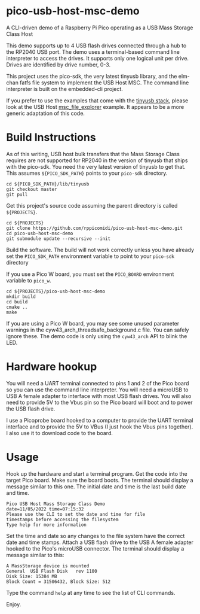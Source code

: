 # pico-usb-host-msc-demo
A CLI-driven demo of a Raspberry Pi Pico operating as a USB Mass Storage Class Host

This demo supports up to 4 USB flash drives connected through a
hub to the RP2040 USB port. The demo uses a terminal-based command
line interpreter to access the drives. It supports only one
logical unit per drive. Drives are identified by drive number,
0-3.

This project uses the pico-sdk, the very latest tinyusb library,
and the elm-chan fatfs file system to implement the USB Host MSC.
The command line interpreter is built on the embedded-cli project.

If you prefer to use the examples that come with the [tinyusb stack](https://github.com/hathach/tinyusb),
please look at the USB Host [msc_file_explorer](https://github.com/hathach/tinyusb/tree/master/examples/host/msc_file_explorer)
example. It appears to be a more generic adaptation of this code.

# Build Instructions
As of this writing, USB host bulk transfers that the Mass Storage
Class requires are not supported for RP2040 in the version of
tinyusb that ships with the pico-sdk. You need the very latest
version of tinyusb to get that. This assumes `${PICO_SDK_PATH}`
points to your `pico-sdk` directory.

```
cd ${PICO_SDK_PATH}/lib/tinyusb
git checkout master
git pull
```

Get this project's source code assuming the parent directory is called
`${PROJECTS}`.

```
cd ${PROJECTS}
git clone https://github.com/rppicomidi/pico-usb-host-msc-demo.git
cd pico-usb-host-msc-demo
git submodule update --recursive --init
```

Build the software. The build will not work correctly unless
you have already set the `PICO_SDK_PATH` environment variable
to point to your `pico-sdk` directory

If you use a Pico W board, you must set the `PICO_BOARD` environment
variable to `pico_w`.

```
cd ${PROJECTS}/pico-usb-host-msc-demo
mkdir build
cd build
cmake ..
make
```
If you are using a Pico W board, you may see some unused parameter warnings
in the cyw43_arch_threadsafe_background.c file. You can safely ignore these.
The demo code is only using the `cyw43_arch` API to blink the LED.

# Hardware hookup
You will need a UART terminal connected to pins 1 and 2 of the Pico
board so you can use the command line interpreter. You will need a
microUSB to USB A female adapter to interface with most USB flash
drives. You will also need to provide 5V to the Vbus pin so the Pico
board will boot and to power the USB flash drive.

I use a Picoprobe board hooked to a computer to provide the UART
terminal interface and to provide the 5V to VBus (I just hook the
Vbus pins together). I also use it to download code to the board.

# Usage
Hook up the hardware and start a terminal program. Get the code into
the target Pico board. Make sure the board boots. The terminal should
display a message similar to this one. The initial date and time is
the last build date and time.

```
Pico USB Host Mass Storage Class Demo
date=11/05/2022 time=07:15:32
Please use the CLI to set the date and time for file
timestamps before accessing the filesystem
Type help for more information
```

Set the time and date so any changes to the file system have the
correct date and time stamps. Attach a USB flash drive to the USB A
female adapter hooked to the Pico's microUSB connector. The terminal
should display a message similar to this:

```
A MassStorage device is mounted
General  USB Flash Disk   rev 1100
Disk Size: 15384 MB
Block Count = 31506432, Block Size: 512   
```

Type the command `help` at any time to see the list of CLI commands.

Enjoy.

